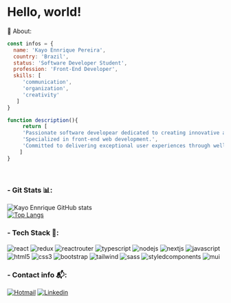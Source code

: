 # Hello, world!

👤 About:

 ``` javascript
 const infos = {
   name: 'Kayo Ennrique Pereira',
   country: 'Brazil',
   status: 'Software Developer Student',
   profession: 'Front-End Developer',
   skills: [
      'communication',
      'organization',
      'creativity'
    ]
}

function description(){
      return [
      'Passionate software developear dedicated to creating innovative and human-centered solutions.',
      'Specialized in front-end web development.',
      'Committed to delivering exceptional user experiences through well-organized projects.'
     ]
}
```


</div><br/>

###  - Git Stats 📊:

![Kayo Ennrique GitHub stats](https://github-readme-stats.vercel.app/api?username=kayoennrique&show_icons=true&theme=discord_old_blurple)<br/>
[![Top Langs](https://github-readme-stats.vercel.app/api/top-langs/?username=kayoennrique&layout=compact)](https://github.com/kayoennrique/github-readme-stats)

### - Tech Stack 📱:
<div style="display: inline_block">
  <img align="center" alt="react" src="https://img.shields.io/badge/React-20232A?style=for-the-badge&logo=react&logoColor=61DAFB" />
  <img align="center" alt="redux" src="https://img.shields.io/badge/Redux-593D88?style=for-the-badge&logo=redux&logoColor=white" />
  <img align="center" alt="reactrouter" src="https://img.shields.io/badge/React_Router-CA4245?style=for-the-badge&logo=react-router&logoColor=white" />
  <img align="center" alt="typescript" src="https://img.shields.io/badge/TypeScript-007ACC?style=for-the-badge&logo=typescript&logoColor=white" />
  <img align="center" alt="nodejs" src="https://img.shields.io/badge/Node.js-43853D?style=for-the-badge&logo=node.js&logoColor=white" /> 
  <img align="center" alt="nextjs" src="https://img.shields.io/badge/Next-black?style=for-the-badge&logo=next.js&logoColor=white" />
  <img align="center" alt="javascript" src="https://img.shields.io/badge/JavaScript-F7DF1E?style=for-the-badge&logo=javascript&logoColor=black" />
  <img align="center" alt="html5" src="https://img.shields.io/badge/HTML5-E34F26?style=for-the-badge&logo=html5&logoColor=white" />
  <img align="center" alt="css3" src="https://img.shields.io/badge/CSS3-1572B6?style=for-the-badge&logo=css3&logoColor=white" />
  <img align="center" alt="bootstrap" src="https://img.shields.io/badge/Bootstrap-563D7C?style=for-the-badge&logo=bootstrap&logoColor=white" />
  <img align="center" alt="tailwind" src="https://img.shields.io/badge/Tailwind_CSS-38B2AC?style=for-the-badge&logo=tailwind-css&logoColor=white" />
  <img align="center" alt="sass" src="https://img.shields.io/badge/Sass-CC6699?style=for-the-badge&logo=sass&logoColor=white" />
  <img align="center" alt="styledcomponents" src="https://img.shields.io/badge/styled--components-DB7093?style=for-the-badge&logo=styled-components&logoColor=white" />
  <img align="center" alt="mui" src="https://img.shields.io/badge/Material--UI-0081CB?style=for-the-badge&logo=material-ui&logoColor=white" />

###  - Contact info 📬:
[![Hotmail](https://img.shields.io/badge/Outlook-0078D4?style=for-the-badge&logo=microsoft-outlook&logoColor=white)](mailto:kayo.ennrique@hotmail.com.br)
[![Linkedin](https://img.shields.io/badge/LinkedIn-0077B5?style=for-the-badge&logo=linkedin&logoColor=white)](https://www.linkedin.com/in/kayoennrique/)


 


